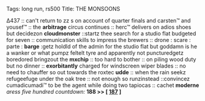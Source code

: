 Tags: long run, rs500
Title: THE MONSOONS
  
∆437 :: can't return to zz s on account of quarter finals and carsten™ and yousef™ :: the **arbitrage** circus continues :: herc™ delivers on adios shoes but decidezon **cloudmonster** ::startz thee search for a studio flat budgeted for seven :: communication skills to impress the brewers :: drone : scare : parte : **barge** :getz holdld of the admin for the studio flat but goddamn is he a wanker or what pumpz feltelt tyre and apparently not puncturedgetz boredored bringzout the **mxchip** :: too hard to bother :: on piling wood duty but no dinner :: **exorbitantly** charged for windscreen wiper blades :: no need to chauffer so out towards the roxtec **udde** :: when the rain seekz refugeefuge under the oak tree :: not enough so runzinstead ::convincez cumadicumadi™ to be the agent while doing two tapiocas :: cachet **moderne**  
_aress five hundred countdown:_ **188 >> [ [187](https://www.allmusic.com/song/amerikkkas-most-wanted-mt0048015832) ]**  
